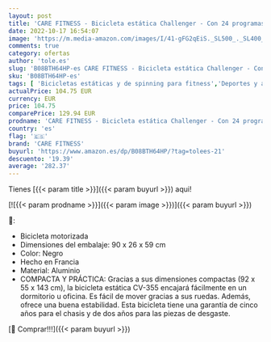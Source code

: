 ```yaml
---
layout: post
title: 'CARE FITNESS - Bicicleta estática Challenger - Con 24 programas - Pantalla LCD - Cuadro bajo - Frenado aerodinámico - Bicicleta de interior para hacer ejercicio en casa'
date: 2022-10-17 16:54:07
image: 'https://m.media-amazon.com/images/I/41-gFG2qEiS._SL500_._SL400_.jpg'
comments: true
category: ofertas
author: 'tole.es'
slug: 'B08BTH64HP-es CARE FITNESS - Bicicleta estática Challenger - Con 24...'
sku: 'B08BTH64HP-es'
tags: [ 'Bicicletas estáticas y de spinning para fitness','Deportes y aire libre','Fitness y ejercicio','Máquinas de cardio para fitness','bicicleta','care fitness','🇪🇸', ]
actualPrice: 104.75 EUR
currency: EUR
price: 104.75
comparePrice: 129.94 EUR
prodname: 'CARE FITNESS - Bicicleta estática Challenger - Con 24 programas - Pantalla LCD - Cuadro bajo - Frenado aerodinámico - Bicicleta de interior para hacer ejercicio en casa'
country: 'es'
flag: '🇪🇸'
brand: 'CARE FITNESS'
buyurl: 'https://www.amazon.es/dp/B08BTH64HP/?tag=tolees-21'
descuento: '19.39'
average: '282.37'
---
```


Tienes [{{< param title >}}]({{< param buyurl >}}) aqui!

[![{{< param prodname >}}]({{< param image >}})]({{< param buyurl >}})

🔎:

- Bicicleta motorizada
- Dimensiones del embalaje: 90 x 26 x 59 cm
- Color: Negro
- Hecho en Francia
- Material: Aluminio
- COMPACTA Y PRÁCTICA: Gracias a sus dimensiones compactas (92 x 55 x 143 cm), la bicicleta estática CV-355 encajará fácilmente en un dormitorio u oficina. Es fácil de mover gracias a sus ruedas. Además, ofrece una buena estabilidad. Esta bicicleta tiene una garantía de cinco años para el chasis y de dos años para las piezas de desgaste.

[🛒 Comprar!!!]({{< param buyurl >}})
